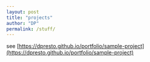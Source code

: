 ```yaml
---
layout: post
title: "projects"
author: "DP"
permalink: /stuff/
---
```


see [https://dpresto.github.io/portfolio/sample-project](https://dpresto.github.io/portfolio/sample-project)
